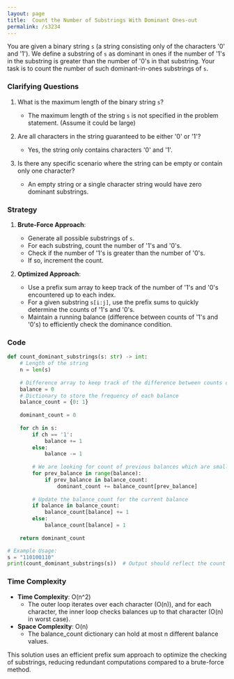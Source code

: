 ```yaml
---
layout: page
title:  Count the Number of Substrings With Dominant Ones-out
permalink: /s3234
---
```

You are given a binary string `s` (a string consisting only of the characters '0' and '1'). We define a substring of `s` as dominant in ones if the number of '1's in the substring is greater than the number of '0's in that substring. Your task is to count the number of such dominant-in-ones substrings of `s`.

### Clarifying Questions
1. What is the maximum length of the binary string `s`?
   - The maximum length of the string `s` is not specified in the problem statement. (Assume it could be large)
  
2. Are all characters in the string guaranteed to be either '0' or '1'?
   - Yes, the string only contains characters '0' and '1'.

3. Is there any specific scenario where the string can be empty or contain only one character?
   - An empty string or a single character string would have zero dominant substrings.

### Strategy
1. **Brute-Force Approach**:
   - Generate all possible substrings of `s`.
   - For each substring, count the number of '1's and '0's.
   - Check if the number of '1's is greater than the number of '0's.
   - If so, increment the count.

2. **Optimized Approach**:
   - Use a prefix sum array to keep track of the number of '1's and '0's encountered up to each index.
   - For a given substring `s[i:j]`, use the prefix sums to quickly determine the counts of '1's and '0's.
   - Maintain a running balance (difference between counts of '1's and '0's) to efficiently check the dominance condition.

### Code

```python
def count_dominant_substrings(s: str) -> int:
    # Length of the string
    n = len(s)
    
    # Difference array to keep track of the difference between counts of '1's and '0's
    balance = 0
    # Dictionary to store the frequency of each balance
    balance_count = {0: 1}
    
    dominant_count = 0
    
    for ch in s:
        if ch == '1':
            balance += 1
        else:
            balance -= 1
        
        # We are looking for count of previous balances which are smaller than current balance
        for prev_balance in range(balance):
            if prev_balance in balance_count:
                dominant_count += balance_count[prev_balance]
        
        # Update the balance_count for the current balance
        if balance in balance_count:
            balance_count[balance] += 1
        else:
            balance_count[balance] = 1
    
    return dominant_count

# Example Usage:
s = "110100110"
print(count_dominant_substrings(s))  # Output should reflect the count of dominant substrings
```

### Time Complexity
- **Time Complexity**: O(n^2)
  - The outer loop iterates over each character (O(n)), and for each character, the inner loop checks balances up to that character (O(n) in worst case).
- **Space Complexity**: O(n)
  - The balance_count dictionary can hold at most n different balance values.

This solution uses an efficient prefix sum approach to optimize the checking of substrings, reducing redundant computations compared to a brute-force method.